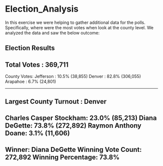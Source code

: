 # Election_Analysis

In this exercise we were helping to gather additional data for the polls. Specifically, where were the most votes when look at the county level. We analyzed the data and saw the below outcome:


Election Results
-------------------------
Total Votes : 369,711
-------------------------

County Votes:
Jefferson : 10.5% (38,855)
Denver : 82.8% (306,055)
Arapahoe : 6.7% (24,801)

-------------------------
Largest County Turnout : Denver
-------------------------
Charles Casper Stockham: 23.0% (85,213)
Diana DeGette: 73.8% (272,892)
Raymon Anthony Doane: 3.1% (11,606)
-------------------------
Winner: Diana DeGette
Winning Vote Count: 272,892
Winning Percentage: 73.8%
-------------------------
